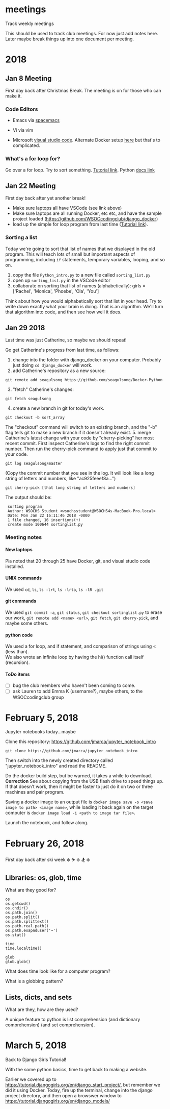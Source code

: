 # meetings
Track weekly meetings

This should be used to track club meetings.  For now just add notes here.  Later maybe break things up into one document per meeting.

# 2018

## Jan 8 Meeting

First day back after Christmas Break.  The meeting is on for those who can make it.

### Code Editors

* Emacs via [spacemacs](https://github.com/syl20bnr/spacemacs/tree/develop/layers/%2Bdistributions/spacemacs-docker)

* Vi via vim

* Microsoft [visual studio code](https://code.visualstudio.com/Download).  Alternate Docker setup [here](https://hub.docker.com/r/jess/vscode/) but that's to complicated.

### What's a for loop for?

Go over a for loop.  Try to sort something. [Tutorial link](https://tutorial.djangogirls.org/en/python_introduction/#loops).  Python [docs link](https://docs.python.org/3/reference/compound_stmts.html#the-for-statement)

## Jan 22 Meeting

First day back after yet another break!

* Make sure laptops all have VSCode (see link above)
* Make sure laptops are all running Docker, etc etc, and have the sample project loaded (https://github.com/WSOCcodingclub/django_docker)
* load up the simple for loop program from last time ([Tutorial link](https://tutorial.djangogirls.org/en/python_introduction/#loops)).

### Sorting a list

Today we're going to sort that list of names that we displayed in the old program.  This will teach lots of small but important aspects of programming, including `if` statements, temporary variables, looping, and so on.

1. copy the file `Python_intro.py` to a new file called `sorting_list.py`
2. open up `sorting_list.py` in the VSCode editor
3. collaborate on sorting that list of names (alphabetically):
    girls = ['Rachel', 'Monica', 'Phoebe', 'Ola', 'You']
    
Think about how you would alphabetically sort that list in your head.  Try to write down exactly what your brain is doing.  That is an algorithm.  We'll turn that algorithm into code, and then see how well it does.

## Jan 29 2018

Last time was just Catherine, so maybe we should repeat!

Go get Catherine's progress from last time, as follows:

1. change into the folder with django_docker on your computer.  Probably just doing `cd django_docker` will work.
2. add Catherine's repository as a new source:
```
git remote add seagulsong https://github.com/seagulsong/Docker-Python
```
3. "fetch" Catherine's changes:
```
git fetch seagulsong
```
4. create a new branch in git for today's work.  
```
git checkout -b sort_array
```
The "checkout" command will switch to an existing branch, and the "-b" flag tells git to make a new branch if it doesn't already exist.
5. merge Catherine's latest change with your code by "cherry-picking" her most recent commit.  First inspect Catherine's logs to find the right commit number. Then run the cherry-pick command to apply just that commit to your code.
```
git log seagulsong/master
```

(Copy the commit number that you see in the log.  It will look like a long string of letters and numbers, like "ac925feeef8a...")

```
git cherry-pick [that long string of letters and numbers]
```

The output should be:

```
 sorting program
 Author: WSOCHS Student <wsochsstudent@WSOCHS4s-MacBook-Pro.local>
 Date: Mon Jan 22 16:11:46 2018 -0800
 1 file changed, 16 insertions(+)
 create mode 100644 sortinglist.py
```

### Meeting notes

#### New laptops

Pia noted that 20 through 25 have Docker, git, and visual studio code installed.

#### UNIX commands

We used `cd`, `ls`, `ls -lrt`, `ls -lrta`, `ls -lR .git`

#### git commands

We used `git commit -a`, `git status`, `git checkout sortinglist.py` to erase our work, 
`git remote add <name> <url>`, `git fetch`, `git cherry-pick`, and maybe some others.

#### python code

We used a for loop, and if statement, and comparison of strings using < (less than).  
We also wrote an infinite loop by having the hi() function call itself (recursion).

#### ToDo items

- [ ] bug the club members who haven't been coming to come.  
- [ ] ask Lauren to add Emma K (username?), maybe others, to the WSOCcodingclub group

# February 5, 2018

Jupyter notebooks today...maybe

Clone this repository: https://github.com/jmarca/jupyter_notebook_intro

```
git clone https://github.com/jmarca/jupyter_notebook_intro
```

Then switch into the newly created directory called "jupyter_notebook_intro" and read the README.

Do the docker build step, but be warned, it takes a while to download. **Correction** See about copying from the USB flash drive to speed things up. If that doesn't work, then it might be faster to just do it on two or three machines and pair program.  

Saving a docker image to an output file is `docker image save -o <save image to path> <image name>`, while loading it back again on the target computer is `docker image load -i <path to image tar file>`.

Launch the notebook, and follow along.

# February 26, 2018 

First day back after ski week :snowflake: :skier: :snowflake: :snowboarder: :snowflake: 

## Libraries:  os, glob, time

What are they good for?

```
os
os.getcwd()
os.chdir()
os.path.join()
os.path.split()
os.path.splittext()
os.path.real.path()
os.path.exapnduser('~')
os.stat()

time
time.localtime()

glob
glob.glob()
```

What does time look like for a computer program?

What is a globbing pattern?


## Lists, dicts, and sets

What are they, how are they used?

A unique feature to python is list comprehension (and dictionary comprehension)  (and set comprehension).

# March 5, 2018

Back to Django Girls Tutorial!

With the some python basics, time to get back to making a website.  

Earlier we covered up to <https://tutorial.djangogirls.org/en/django_start_project/>, but remember we did it using Docker.  Today, fire up the terminal, change into the django project directory, and then open a browswer window to <https://tutorial.djangogirls.org/en/django_models/>
